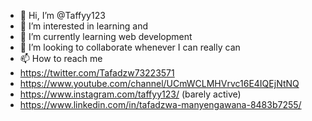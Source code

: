 - 👋 Hi, I’m @Taffyy123
- 👀 I’m interested in learning and
- 🌱 I’m currently learning web development
- 💞️ I’m looking to collaborate whenever I can really can
- 📫 How to reach me 
- https://twitter.com/Tafadzw73223571
- https://www.youtube.com/channel/UCmWCLMHVrvc16E4IQEjNtNQ
- https://www.instagram.com/taffyy123/ (barely active)
- https://www.linkedin.com/in/tafadzwa-manyengawana-8483b7255/
<!---
Taffyy123/Taffyy123 is a ✨ special ✨ repository because its `README.md` (this file) appears on your GitHub profile.
You can click the Preview link to take a look at your changes.
--->
